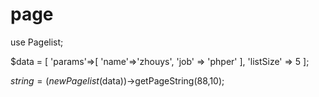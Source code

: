 # page

use Pagelist;


$data = [
	'params'=>[
		'name'=>'zhouys',
		'job' => 'phper'
	],
	'listSize' => 5
];

$string = (new Pagelist($data))->getPageString(88,10);